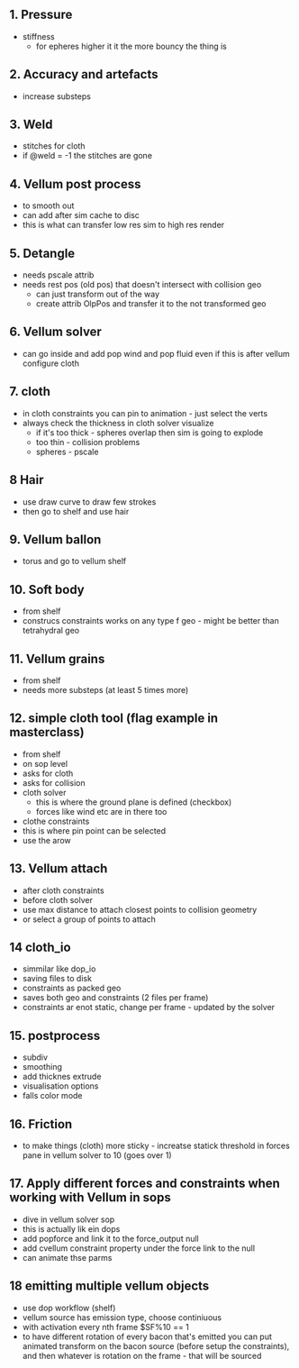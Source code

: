 ## 1. Pressure
- stiffness 
  - for epheres higher it it the more bouncy the thing is
## 2. Accuracy and artefacts
- increase substeps
## 3. Weld
- stitches for cloth
- if @weld = -1 the stitches are gone
## 4. Vellum post process
- to smooth out
- can add after sim cache to disc
- this is what can transfer low res sim to high res render
## 5. Detangle
- needs pscale attrib
- needs rest pos (old pos) that doesn't intersect with collision geo
  - can just transform out of the way
  - create attrib OlpPos and transfer it to the not transformed geo
## 6. Vellum solver
- can go inside and add pop wind and pop fluid even if this is after vellum configure cloth
## 7. cloth
- in cloth constraints you can pin to animation - just select the verts
- always check the thickness in cloth solver visualize
  - if it's too thick - spheres overlap then sim is going to explode
  - too thin - collision problems
  - spheres - pscale
## 8 Hair
- use draw curve to draw few strokes
- then go to shelf and use hair
## 9. Vellum ballon
- torus and go to vellum shelf
## 10. Soft body
- from shelf
- construcs constraints works on any type f geo - might be better than tetrahydral geo
## 11. Vellum grains
- from shelf
- needs more substeps (at least 5 times more)
## 12. simple cloth tool (flag example in masterclass)
- from shelf
- on sop level
- asks for cloth
- asks for collision
- cloth solver
  - this is where the ground plane is defined (checkbox)
  - forces like wind etc are in there too
 - clothe constraints
  - this is where pin point can be selected
  - use the arow
## 13. Vellum attach
- after cloth constraints
- before cloth solver
- use max distance to attach closest points to collision geometry
- or select a group of points to attach
## 14 cloth_io
- simmilar like dop_io
- saving files to disk
- constraints as packed geo
- saves both geo and constraints (2 files per frame)
- constraints ar enot static, change per frame - updated by the solver
## 15. postprocess
- subdiv
- smoothing
- add thicknes extrude
- visualisation options
- falls color mode
## 16. Friction
- to make things (cloth) more sticky - increatse statick threshold in forces pane in vellum solver to 10 (goes over 1)
## 17. Apply different forces and constraints when working with Vellum in sops
- dive in vellum solver sop
- this is actually lik ein dops
- add popforce and link it to the force_output null
- add cvellum constraint property under the force link to the null
- can animate thse parms
## 18 emitting multiple vellum objects
- use dop workflow (shelf)
- vellum source has emission type, choose continiuous 
- with activation every nth frame $SF%10 == 1
- to have different rotation of every bacon that's emitted you can put animated transform on the bacon source (before setup the constraints), and then whatever is rotation on the frame - that will be sourced


  

